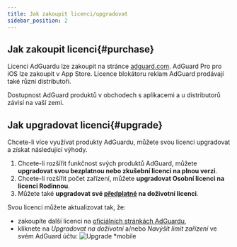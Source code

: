```yaml
---
title: Jak zakoupit licenci/upgradovat
sidebar_position: 2
---
```


## Jak zakoupit licenci{#purchase}

Licenci AdGuardu lze zakoupit na stránce [adguard.com](https://adguard.com/license.html). AdGuard Pro pro iOS lze zakoupit v App Store. Licence blokátoru reklam AdGuard prodávají také různí distributoři.

Dostupnost AdGuard produktů v obchodech s aplikacemi a u distributorů závisí na vaší zemi.

## Jak upgradovat licenci{#upgrade}

Chcete-li více využívat produkty AdGuardu, můžete svou licenci upgradovat a získat následující výhody.

1. Chcete-li rozšířit funkčnost svých produktů AdGuard, můžete **upgradovat svou bezplatnou nebo zkušební licenci na plnou verzi**.
2. Chcete-li rozšířit počet zařízení, můžete **upgradovat Osobní licenci na licenci Rodinnou**.
3. Můžete také **upgradovat své [předplatné](../what-is) na doživotní licenci**.

Svou licenci můžete aktualizovat tak, že:
  * zakoupíte další licenci na [oficiálních stránkách AdGuardu](https://adguard.com),
  * kliknete na *Upgradovat na doživotní* a/nebo *Navýšit limit zařízení* ve svém AdGuard účtu: ![Upgrade *mobile](https://cdn.adtidy.org/content/kb/ad_blocker/general/newaccount-upgrade.png)
